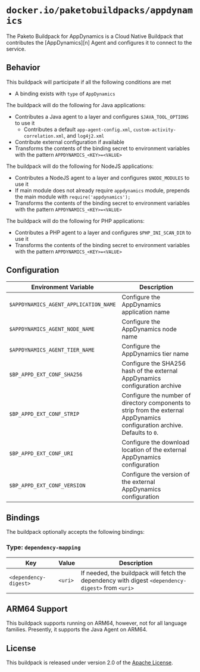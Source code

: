 # `docker.io/paketobuildpacks/appdynamics`
The Paketo Buildpack for AppDynamics is a Cloud Native Buildpack that contributes the [AppDynamics][n] Agent and configures it to
connect to the service.

[a]: https://www.appdynamics.com

## Behavior
This buildpack will participate if all the following conditions are met

* A binding exists with `type` of `AppDynamics`

The buildpack will do the following for Java applications:

* Contributes a Java agent to a layer and configures `$JAVA_TOOL_OPTIONS` to use it
  * Contributes a default `app-agent-config.xml`, `custom-activity-correlation.xml`, and `log4j2.xml`
* Contribute external configuration if available
* Transforms the contents of the binding secret to environment variables with the pattern `APPDYNAMICS_<KEY>=<VALUE>`

The buildpack will do the following for NodeJS applications:

* Contributes a NodeJS agent to a layer and configures `$NODE_MODULES` to use it
* If main module does not already require `appdynamics` module, prepends the main module with `require('appdynamics');`
* Transforms the contents of the binding secret to environment variables with the pattern `APPDYNAMICS_<KEY>=<VALUE>`

The buildpack will do the following for PHP applications:

* Contributes a PHP agent to a layer and configures `$PHP_INI_SCAN_DIR` to use it
* Transforms the contents of the binding secret to environment variables with the pattern `APPDYNAMICS_<KEY>=<VALUE>`

## Configuration
| Environment Variable | Description
| -------------------- | -----------
| `$APPDYNAMICS_AGENT_APPLICATION_NAME` | Configure the AppDynamics application name
| `$APPDYNAMICS_AGENT_NODE_NAME` | Configure the AppDynamics node name
| `$APPDYNAMICS_AGENT_TIER_NAME` | Configure the AppDynamics tier name
| `$BP_APPD_EXT_CONF_SHA256` | Configure the SHA256 hash of the external AppDynamics configuration archive
| `$BP_APPD_EXT_CONF_STRIP` | Configure the number of directory components to strip from the external AppDynamics configuration archive. Defaults to `0`.
| `$BP_APPD_EXT_CONF_URI` | Configure the download location of the external AppDynamics configuration
| `$BP_APPD_EXT_CONF_VERSION` | Configure the version of the external AppDynamics configuration

## Bindings
The buildpack optionally accepts the following bindings:

### Type: `dependency-mapping`
|Key                   | Value   | Description
|----------------------|---------|------------
|`<dependency-digest>` | `<uri>` | If needed, the buildpack will fetch the dependency with digest `<dependency-digest>` from `<uri>`

## ARM64 Support

This buildpack supports running on ARM64, however, not for all language families. Presently, it supports the Java Agent on ARM64.

## License

This buildpack is released under version 2.0 of the [Apache License][a].

[a]: http://www.apache.org/licenses/LICENSE-2.0
